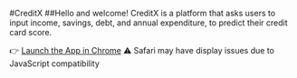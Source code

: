 #CreditX
##Hello and welcome! CreditX is a platform that asks users to input income, savings, debt, and annual expenditure, to predict their credit card score. 


👉 [Launch the App in Chrome](https://creditx-nyywptbpkg9gkmtym5qeam.streamlit.app/)
⚠️ Safari may have display issues due to JavaScript compatibility
